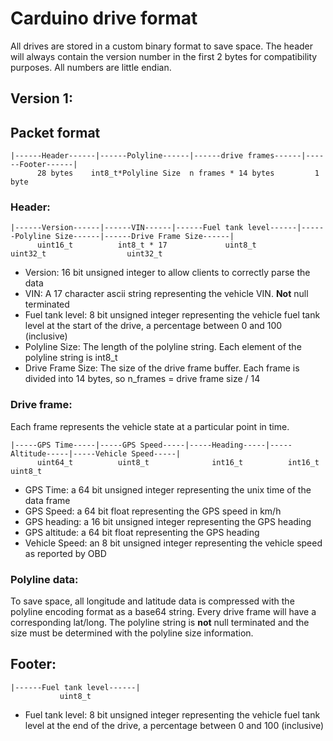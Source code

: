 # Carduino drive format
All drives are stored in a custom binary format to save space. The header will always contain the version number in the first 2 bytes for compatibility purposes. All numbers are little endian.

## Version 1:
## Packet format
```
|------Header------|------Polyline------|------drive frames------|------Footer------|
      28 bytes 	  int8_t*Polyline Size  n frames * 14 bytes         1 byte
```

### Header:
```
|------Version------|------VIN------|------Fuel tank level------|------Polyline Size------|------Drive Frame Size------|
      uint16_t          int8_t * 17             uint8_t		      uint32_t			        uint32_t
```
- Version: 16 bit unsigned integer to allow clients to correctly parse the data
- VIN: A 17 character ascii string representing the vehicle VIN. **Not** null terminated
- Fuel tank level: 8 bit unsigned integer representing the vehicle fuel tank level at the start of the drive, a percentage between 0 and 100 (inclusive)
- Polyline Size: The length of the polyline string. Each element of the polyline string is int8_t
- Drive Frame Size: The size of the drive frame buffer. Each frame is divided into 14 bytes, so n_frames = drive frame size / 14


### Drive frame:
Each frame represents the vehicle state at a particular point in time.
```
|-----GPS Time-----|-----GPS Speed-----|-----Heading-----|-----Altitude-----|-----Vehicle Speed-----|
      uint64_t		    uint8_t              int16_t          int16_t              uint8_t
```
- GPS Time: a 64 bit unsigned integer representing the unix time of the data frame
- GPS Speed: a 64 bit float representing the GPS speed in km/h
- GPS heading: a 16 bit unsigned integer representing the GPS heading
- GPS altitude: a 64 bit float representing the GPS heading
- Vehicle Speed: an 8 bit unsigned integer representing the vehicle speed as reported by OBD


### Polyline data:
To save space, all longitude and latitude data is compressed with the polyline encoding format as a base64 string. Every drive frame will have a corresponding lat/long.
The polyline string is **not** null terminated and the size must be determined with the polyline size information.

## Footer:
```
|------Fuel tank level------|
           uint8_t
```
- Fuel tank level: 8 bit unsigned integer representing the vehicle fuel tank level at the end of the drive, a percentage between 0 and 100 (inclusive)
